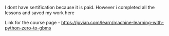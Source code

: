 I dont have sertification because it is paid.
However i completed all the lessons and saved my work here

Link for the course page - https://jovian.com/learn/machine-learning-with-python-zero-to-gbms
